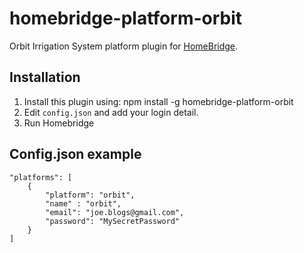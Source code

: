 # homebridge-platform-orbit
Orbit Irrigation System platform plugin for [HomeBridge](https://github.com/nfarina/homebridge).

## Installation

1. Install this plugin using: npm install -g homebridge-platform-orbit
2. Edit ``config.json`` and add your login detail.
3. Run Homebridge

## Config.json example
```
"platforms": [
	{
		"platform": "orbit",
		"name" : "orbit",
		"email": "joe.blogs@gmail.com",
		"password": "MySecretPassword"
	}
]